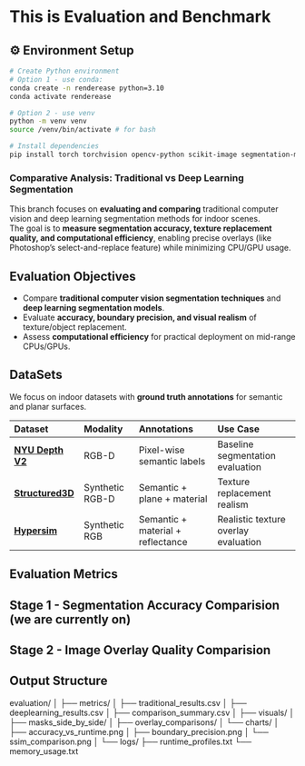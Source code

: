 # This is Evaluation and Benchmark

## ⚙️ Environment Setup

```bash
# Create Python environment 
# Option 1 - use conda:
conda create -n renderease python=3.10
conda activate renderease

# Option 2 - use venv
python -m venv venv
source /venv/bin/activate # for bash
```

```bash
# Install dependencies
pip install torch torchvision opencv-python scikit-image segmentation-models-pytorch matplotlib pandas
```

### Comparative Analysis: Traditional vs Deep Learning Segmentation

This branch focuses on **evaluating and comparing** traditional computer vision and deep learning segmentation methods for indoor scenes.  
The goal is to **measure segmentation accuracy, texture replacement quality, and computational efficiency**, enabling precise overlays (like Photoshop’s select-and-replace feature) while minimizing CPU/GPU usage.


## Evaluation Objectives

- Compare **traditional computer vision segmentation techniques** and **deep learning segmentation models**.
- Evaluate **accuracy, boundary precision, and visual realism** of texture/object replacement.  
- Assess **computational efficiency** for practical deployment on mid-range CPUs/GPUs.

## DataSets

We focus on indoor datasets with **ground truth annotations** for semantic and planar surfaces.

| Dataset | Modality | Annotations | Use Case |
|:--------|:---------|:------------|:---------|
| **[NYU Depth V2](https://cs.nyu.edu/~silberman/datasets/nyu_depth_v2.html)** | RGB-D | Pixel-wise semantic labels | Baseline segmentation evaluation |
| **[Structured3D](https://structured3d-dataset.org/)** | Synthetic RGB-D | Semantic + plane + material | Texture replacement realism |
| **[Hypersim](https://machinelearning.apple.com/research/hypersim)** | Synthetic RGB | Semantic + material + reflectance | Realistic texture overlay evaluation |



## Evaluation Metrics

## Stage 1 - Segmentation Accuracy Comparision (we are currently on)

## Stage 2 - Image Overlay Quality Comparision

## Output Structure

evaluation/
│
├── metrics/
│   ├── traditional_results.csv
│   ├── deeplearning_results.csv
│   ├── comparison_summary.csv
│
├── visuals/
│   ├── masks_side_by_side/
│   ├── overlay_comparisons/
│   └── charts/
│       ├── accuracy_vs_runtime.png
│       ├── boundary_precision.png
│       └── ssim_comparison.png
│
└── logs/
    ├── runtime_profiles.txt
    └── memory_usage.txt

